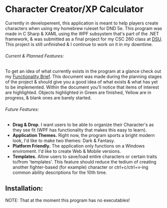 # Character Creator/XP Calculator

Currently in developement, this application is meant to help players create characters when using my
homebrew ruleset for DND 5e. This program was made in C Sharp & XAML using the WPF subsystem that's part of
the .NET framework, & was submitted as a final project for my CSC 260 class at [DSU](https://dsu.edu/).
This project is still unfinished & I continue to work on it in my downtime.

###### Current & Planned Features:

To get an idea of what currently exists in the program at a glance check out my [Functionality Brief](https://docs.google.com/document/d/1JX0nmmHTqmbXT6nfXpLl9sawA8GfSnXW/edit?usp=sharing&ouid=108169460883691597880&rtpof=true&sd=true).
This document was made during the planning stages of the project & should give you a good idea of what exists
& what has yet to be implemented. Within the document you'll notice that items of interest are highlighted.
Objects highlighted in Green are finished, Yellow are in progress, & blank ones are barely started.

###### Future Features:
* __Drag & Drop.__ I want users to be able to organize their Character's as they see fit (WPF has functionality that makes this easy to learn).
* __Application Themes.__ Right now, the program sports a bright modern look, I'd like to make two themes: Dark & Fantasy.
* __Platform Friendly.__ The application only functions on a Windows enviroment. I'd like to create Web & Mobile versions.
* __Templates.__ Allow users to save/load entire characters or certain traits to/from 'templates'. This feature should reduce the tedium of creating another fighter-based (for example) character or ctrl+c/ctrl+v-ing common ability descriptions for the 10th time.

## Installation:
NOTE: That at the moment this program has no executables!